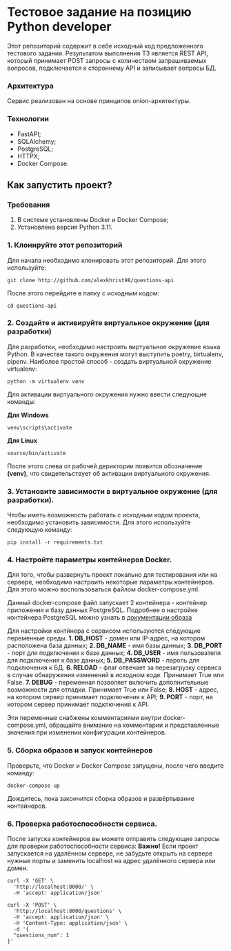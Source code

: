 # Тестовое задание на позицию Python developer
Этот репозиторий содержит в себе исходный код предложенного тестового задания. 
Результатом выполнения ТЗ является REST API, который принимает POST запросы с количеством запрашиваемых вопросов, подключается к стороннему API и записывает вопросы БД.

### Архитектура
Сервис реализован на основе принципов onion-архитектуры. 

### Технологии
- FastAPI;
- SQLAlchemy;
- PostgreSQL;
- HTTPX;
- Docker Compose.

## Как запустить проект?

### Требования
1. В системе установлены Docker и Docker Compose;
2. Установлена версия Python 3.11.

### 1. Клонируйте этот репозиторий
Для начала необходимо клонировать этот репозиторий. Для этого используйте:

```console
git clone http://github.com/alexkhrist98/questions-api
```
После этого перейдите в папку с исходным кодом:
```console
cd questions-api
```

### 2. Создайте и активируйте виртуальное окружение (для разработки)
Для разработки, необходимо настроить виртуальное окружение языка Python. В качестве такого окружения могут выступить poetry, birtualenv, pipenv. Наиболее простой способ - создать виртуальной окружение virtualenv:
```console
python -m virtualenv venv
```
Для активации виртуального окружения нужно ввести следующие команды:

**Для Windows**
```console
venv\scripts\activate
```

__Для Linux__
```console
source/bin/activate
```

После этого слева от рабочей дериктории появится обозначение **(venv)**, что свидетельствует об активации виртуального окружения.

### 3. Установите зависимости в виртуальное окружение (для разработки).
Чтобы иметь возможность работать с исходным кодом проекта, необходимо установить зависимости. Для этого используйте следующую команду:

```console
pip install -r requirements.txt
```

### 4. Настройте параметры контейнеров Docker. 
Для того, чтобы развернуть проект локально для тестирования или на сервере, необходимо настроить некоторые параметры контейнеров. Для этого можно воспользоваться файлом docker-compose.yml.

Данный docker-compose файл запускает 2 контейнера - контейнер приложения и базу данных PostgreSQL. Подробнее о настройке контейнера PostgreSQL можно узнать в [документации образа](https://hub.docker.com/_/postgres)

Для настройки контйнера с сервисом используются следующие переменные среды.
**1. DB_HOST** - домен или IP-адрес, на котором расположена база данных;
**2. DB_NAME** - имя базы данных;
**3. DB_PORT** - порт для подключения к базе данных;
**4. DB_USER** - имя пользователя для подключения к базе данных;
**5. DB_PASSWORD** - пароль для подключения к БД. 
**6. RELOAD** - флаг отвечает за перезагрузку сервиса в случае обнаружения изменений в исходном коде. Принимает True или False.
**7. DEBUG** - переменная позволяет включить дополнительные возможности для отладки. Принимает True или False;
**8. HOST** - адрес, на котором сервер принимает подключения к API;
**9. PORT** - порт, на котором сервер принимает подключения к API.

Эти переменные снабжены комментариями внутри docker-compose.yml, обращайте внимание на комментарии и представленные значения при изменении конфигурации контейнеров. 

### 5. Сборка образов и запуск контейнеров
Проверьте, что Docker и Docker Compose запущены, после чего введите команду:

```console
docker-compose up
```

Дождитесь, пока закончится сборка образов и развёртывание контейнеров.

### 6. Проверка работоспособности сервиса.
После запуска контейнеров вы можете отправить следующие запросы для проверки работоспособности сервиса:
**Важно!** Если проект запускается на удалённом сервере, не забудьте открыть на сервере нужные порты и заменить localhost на адрес удалённого сервера или домен.
```console
curl -X 'GET' \
  'http://localhost:8000/' \
  -H 'accept: application/json'
```

```console
curl -X 'POST' \
  'http://localhost:8000/questions' \
  -H 'accept: application/json' \
  -H 'Content-Type: application/json' \
  -d '{
  "questions_num": 1
}'
```


